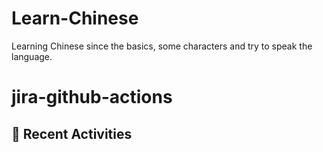 # Learn-Chinese
Learning Chinese since the basics, some characters and try to speak the language.

# jira-github-actions
## 📌 Recent Activities
<!--START_SECTION:activity-->
<!--END_SECTION:activity-->

